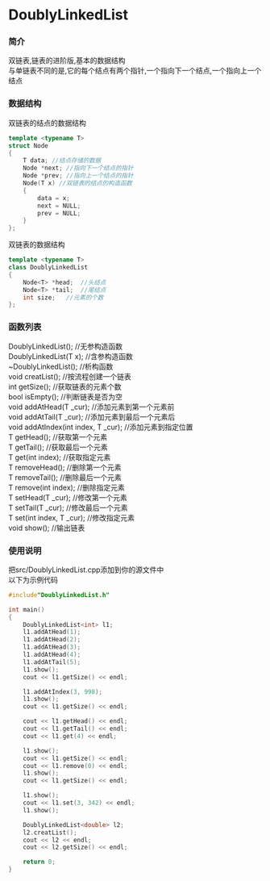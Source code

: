 # DoublyLinkedList

### 简介
双链表,链表的进阶版,基本的数据结构  
与单链表不同的是,它的每个结点有两个指针,一个指向下一个结点,一个指向上一个结点

### 数据结构
双链表的结点的数据结构
```cpp
template <typename T>
struct Node
{
	T data;	//结点存储的数据
	Node *next;	//指向下一个结点的指针
	Node *prev;	//指向上一个结点的指针
	Node(T x) //双链表的结点的构造函数
	{
		data = x;
		next = NULL;
		prev = NULL;
	}
};
```  

双链表的数据结构
```cpp
template <typename T>
class DoublyLinkedList
{
	Node<T> *head;	//头结点
	Node<T> *tail;	//尾结点
	int size;	//元素的个数
};
```  

### 函数列表
DoublyLinkedList();	//无参构造函数  
DoublyLinkedList(T x);	//含参构造函数  
~DoublyLinkedList();	//析构函数  
void creatList();	//按流程创建一个链表  
int getSize();	//获取链表的元素个数  
bool isEmpty();	//判断链表是否为空  
void addAtHead(T _cur);	//添加元素到第一个元素前  
void addAtTail(T _cur);	//添加元素到最后一个元素后  
void addAtIndex(int index, T _cur);	//添加元素到指定位置  
T getHead();	//获取第一个元素  
T getTail();	//获取最后一个元素  
T get(int index);	//获取指定元素  
T removeHead();	//删除第一个元素  
T removeTail();	//删除最后一个元素  
T remove(int index);	//删除指定元素  
T setHead(T _cur);	//修改第一个元素  
T setTail(T _cur);	//修改最后一个元素  
T set(int index, T _cur);	//修改指定元素  
void show();	//输出链表  

### 使用说明
把src/DoublyLinkedList.cpp添加到你的源文件中  
以下为示例代码
```cpp
#include"DoublyLinkedList.h"

int main()
{
	DoublyLinkedList<int> l1;
	l1.addAtHead(1);
	l1.addAtHead(2);
	l1.addAtHead(3);
	l1.addAtHead(4);
	l1.addAtTail(5);
	l1.show();
	cout << l1.getSize() << endl;

	l1.addAtIndex(3, 998);
	l1.show();
	cout << l1.getSize() << endl;

	cout << l1.getHead() << endl;
	cout << l1.getTail() << endl;
	cout << l1.get(4) << endl;

	l1.show();
	cout << l1.getSize() << endl;
	cout << l1.remove(0) << endl;
	l1.show();
	cout << l1.getSize() << endl;

	l1.show();
	cout << l1.set(3, 342) << endl;
	l1.show();

	DoublyLinkedList<double> l2;
	l2.creatList();
	cout << l2 << endl;
	cout << l2.getSize() << endl;

	return 0;
}
```
